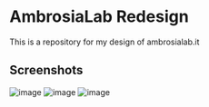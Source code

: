 # AmbrosiaLab Redesign
This is a repository for my design of ambrosialab.it

## Screenshots
![image](https://user-images.githubusercontent.com/95392008/167490238-a75c7e8b-af98-4cbd-8a95-e94061497fad.png)
![image](https://user-images.githubusercontent.com/95392008/167490259-c9eee33f-e8b7-45e2-a05c-73fa11ae8bb6.png)
![image](https://user-images.githubusercontent.com/95392008/167490289-0885e97c-7725-45f0-8a14-c82f4f06812b.png)
